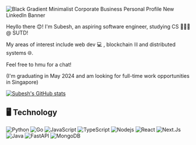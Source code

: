 

![Black Gradient Minimalist Corporate Business Personal Profile New LinkedIn Banner](https://github.com/pinkadotted/pinkadotted/assets/75001982/71b4220d-1591-4c20-8599-834b436c5665)

Heyllo there 😊! I'm Subesh, an aspiring software engineer, studying CS 🧑🏾‍💻 @ SUTD! 

My areas of interest include web dev 💻 , blockchain ⛓️ and distributed systems 🌐. 


Feel free to hmu for a chat!

(I'm graduating in May 2024 and am looking for full-time work opportunities in Singapore)

[![Subesh's GitHub stats](https://github-readme-stats-one-zeta-78.vercel.app/api?username=pinkadotted)](https://github.com/pinkadotted/github-readme-stats)

 ## 🖥  Technology 
 ![Python](https://img.shields.io/badge/-Python-black?style=flat-square&logo=Python)
 ![Go](https://img.shields.io/badge/-Go-black?style=flat-square&logo=Go)
![JavaScript](https://img.shields.io/badge/-JavaScript-black?style=flat-square&logo=javascript)
![TypeScript](https://img.shields.io/badge/-TypeScript-007ACC?style=flat-square&logo=typescript)
![Nodejs](https://img.shields.io/badge/-Nodejs-black?style=flat-square&logo=Node.js)
![React](https://img.shields.io/badge/-React-black?style=flat-square&logo=react)
![Next.Js](https://img.shields.io/badge/next.js-000000?style=for-the-badge&logo=nextdotjs&logoColor=white)
![Java](https://img.shields.io/badge/-java-E34A86?style=flat-square&logo=java)
![FastAPI](https://img.shields.io/badge/-FastAPI-black?style=flat-square&logo=Fastapi)
![MongoDB](https://img.shields.io/badge/-MongoDB-black?style=flat-square&logo=mongodb)
